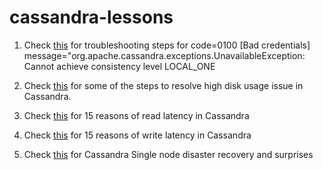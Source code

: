 # cassandra-lessons

1.  Check [this](https://github.com/laxmikant99/cassandra-lessons/blob/master/UnavailableException.md) for troubleshooting steps for code=0100 [Bad credentials] message="org.apache.cassandra.exceptions.UnavailableException: Cannot achieve consistency level LOCAL_ONE

2.  Check [this](https://github.com/laxmikant99/cassandra-lessons/blob/master/HighDiskUsage.md) for some of the steps to resolve high disk usage issue in Cassandra.

3. Check [this](https://github.com/laxmikant99/cassandra-lessons/blob/master/HighReadLatency.md) for 15 reasons of read latency in Cassandra

4. Check [this](https://github.com/laxmikant99/cassandra-lessons/blob/master/HighWriteLatency.md) for 15 reasons of write latency in Cassandra

5. Check [this](https://github.com/laxmikant99/cassandra-single-node-disater-recovery-lessons) for Cassandra Single node disaster recovery and surprises

